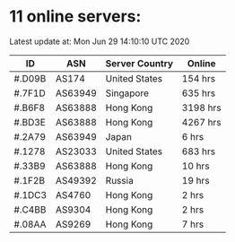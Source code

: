 # 11 online servers:

Latest update at: Mon Jun 29 14:10:10 UTC 2020

| ID | ASN | Server Country | Online |
| -- | --- | -------------- | ------ |
| #.D09B | AS174 | United States | 154 hrs |
| #.7F1D | AS63949 | Singapore | 635 hrs |
| #.B6F8 | AS63888 | Hong Kong | 3198 hrs |
| #.BD3E | AS63888 | Hong Kong | 4267 hrs |
| #.2A79 | AS63949 | Japan | 6 hrs |
| #.1278 | AS23033 | United States | 683 hrs |
| #.33B9 | AS63888 | Hong Kong | 10 hrs |
| #.1F2B | AS49392 | Russia | 19 hrs |
| #.1DC3 | AS4760 | Hong Kong | 2 hrs |
| #.C4BB | AS9304 | Hong Kong | 2 hrs |
| #.08AA | AS9269 | Hong Kong | 7 hrs |

